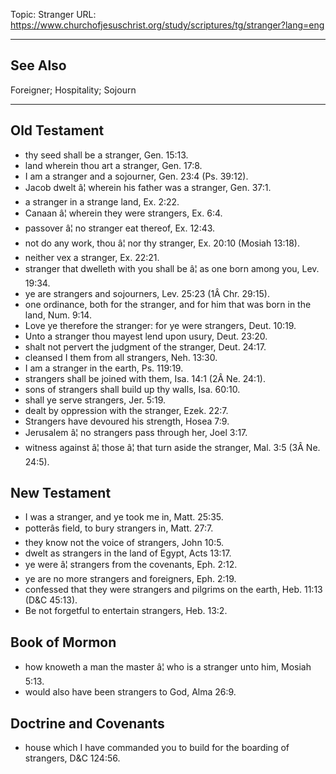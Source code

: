 Topic: Stranger
URL: https://www.churchofjesuschrist.org/study/scriptures/tg/stranger?lang=eng

---

## See Also

Foreigner; Hospitality; Sojourn

---

## Old Testament

- thy seed shall be a stranger, Gen. 15:13.
- land wherein thou art a stranger, Gen. 17:8.
- I am a stranger and a sojourner, Gen. 23:4 (Ps. 39:12).
- Jacob dwelt â¦ wherein his father was a stranger, Gen. 37:1.
- a stranger in a strange land, Ex. 2:22.
- Canaan â¦ wherein they were strangers, Ex. 6:4.
- passover â¦ no stranger eat thereof, Ex. 12:43.
- not do any work, thou â¦ nor thy stranger, Ex. 20:10 (Mosiah 13:18).
- neither vex a stranger, Ex. 22:21.
- stranger that dwelleth with you shall be â¦ as one born among you, Lev. 19:34.
- ye are strangers and sojourners, Lev. 25:23 (1Â Chr. 29:15).
- one ordinance, both for the stranger, and for him that was born in the land, Num. 9:14.
- Love ye therefore the stranger: for ye were strangers, Deut. 10:19.
- Unto a stranger thou mayest lend upon usury, Deut. 23:20.
- shalt not pervert the judgment of the stranger, Deut. 24:17.
- cleansed I them from all strangers, Neh. 13:30.
- I am a stranger in the earth, Ps. 119:19.
- strangers shall be joined with them, Isa. 14:1 (2Â Ne. 24:1).
- sons of strangers shall build up thy walls, Isa. 60:10.
- shall ye serve strangers, Jer. 5:19.
- dealt by oppression with the stranger, Ezek. 22:7.
- Strangers have devoured his strength, Hosea 7:9.
- Jerusalem â¦ no strangers pass through her, Joel 3:17.
- witness against â¦ those â¦ that turn aside the stranger, Mal. 3:5 (3Â Ne. 24:5).

## New Testament

- I was a stranger, and ye took me in, Matt. 25:35.
- potterâs field, to bury strangers in, Matt. 27:7.
- they know not the voice of strangers, John 10:5.
- dwelt as strangers in the land of Egypt, Acts 13:17.
- ye were â¦ strangers from the covenants, Eph. 2:12.
- ye are no more strangers and foreigners, Eph. 2:19.
- confessed that they were strangers and pilgrims on the earth, Heb. 11:13 (D&C 45:13).
- Be not forgetful to entertain strangers, Heb. 13:2.

## Book of Mormon

- how knoweth a man the master â¦ who is a stranger unto him, Mosiah 5:13.
- would also have been strangers to God, Alma 26:9.

## Doctrine and Covenants

- house which I have commanded you to build for the boarding of strangers, D&C 124:56.

